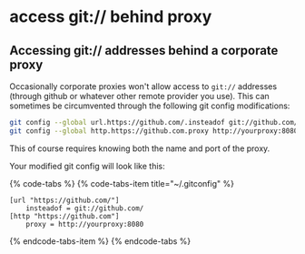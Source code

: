 # access git:// behind proxy

## Accessing git:// addresses behind a corporate proxy

Occasionally corporate proxies won't allow access to `git://` addresses \(through github or whatever other remote provider you use\). This can sometimes be circumvented through the following git config modifications:

```bash
git config --global url.https://github.com/.insteadof git://github.com/
git config --global http.https://github.com.proxy http://yourproxy:8080
```

This of course requires knowing both the name and port of the proxy.

Your modified git config will look like this:

{% code-tabs %}
{% code-tabs-item title="~/.gitconfig" %}
```text
[url "https://github.com/"]
    insteadof = git://github.com/
[http "https://github.com"]
    proxy = http://yourproxy:8080
```
{% endcode-tabs-item %}
{% endcode-tabs %}

